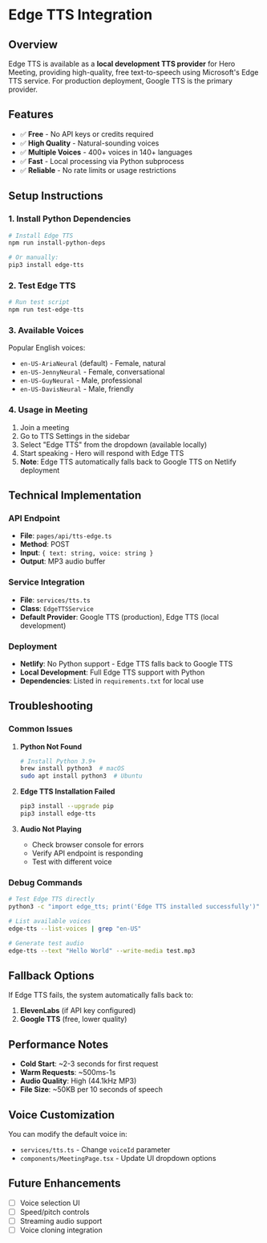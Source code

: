 # Edge TTS Integration

## Overview
Edge TTS is available as a **local development TTS provider** for Hero Meeting, providing high-quality, free text-to-speech using Microsoft's Edge TTS service. For production deployment, Google TTS is the primary provider.

## Features
- ✅ **Free** - No API keys or credits required
- ✅ **High Quality** - Natural-sounding voices
- ✅ **Multiple Voices** - 400+ voices in 140+ languages
- ✅ **Fast** - Local processing via Python subprocess
- ✅ **Reliable** - No rate limits or usage restrictions

## Setup Instructions

### 1. Install Python Dependencies
```bash
# Install Edge TTS
npm run install-python-deps

# Or manually:
pip3 install edge-tts
```

### 2. Test Edge TTS
```bash
# Run test script
npm run test-edge-tts
```

### 3. Available Voices
Popular English voices:
- `en-US-AriaNeural` (default) - Female, natural
- `en-US-JennyNeural` - Female, conversational
- `en-US-GuyNeural` - Male, professional
- `en-US-DavisNeural` - Male, friendly

### 4. Usage in Meeting
1. Join a meeting
2. Go to TTS Settings in the sidebar
3. Select "Edge TTS" from the dropdown (available locally)
4. Start speaking - Hero will respond with Edge TTS
5. **Note**: Edge TTS automatically falls back to Google TTS on Netlify deployment

## Technical Implementation

### API Endpoint
- **File**: `pages/api/tts-edge.ts`
- **Method**: POST
- **Input**: `{ text: string, voice: string }`
- **Output**: MP3 audio buffer

### Service Integration
- **File**: `services/tts.ts`
- **Class**: `EdgeTTSService`
- **Default Provider**: Google TTS (production), Edge TTS (local development)

### Deployment
- **Netlify**: No Python support - Edge TTS falls back to Google TTS
- **Local Development**: Full Edge TTS support with Python
- **Dependencies**: Listed in `requirements.txt` for local use

## Troubleshooting

### Common Issues

1. **Python Not Found**
   ```bash
   # Install Python 3.9+
   brew install python3  # macOS
   sudo apt install python3  # Ubuntu
   ```

2. **Edge TTS Installation Failed**
   ```bash
   pip3 install --upgrade pip
   pip3 install edge-tts
   ```

3. **Audio Not Playing**
   - Check browser console for errors
   - Verify API endpoint is responding
   - Test with different voice

### Debug Commands
```bash
# Test Edge TTS directly
python3 -c "import edge_tts; print('Edge TTS installed successfully')"

# List available voices
edge-tts --list-voices | grep "en-US"

# Generate test audio
edge-tts --text "Hello World" --write-media test.mp3
```

## Fallback Options
If Edge TTS fails, the system automatically falls back to:
1. **ElevenLabs** (if API key configured)
2. **Google TTS** (free, lower quality)

## Performance Notes
- **Cold Start**: ~2-3 seconds for first request
- **Warm Requests**: ~500ms-1s
- **Audio Quality**: High (44.1kHz MP3)
- **File Size**: ~50KB per 10 seconds of speech

## Voice Customization
You can modify the default voice in:
- `services/tts.ts` - Change `voiceId` parameter
- `components/MeetingPage.tsx` - Update UI dropdown options

## Future Enhancements
- [ ] Voice selection UI
- [ ] Speed/pitch controls
- [ ] Streaming audio support
- [ ] Voice cloning integration
